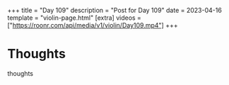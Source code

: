 +++
title = "Day 109"
description = "Post for Day 109"
date = 2023-04-16
template = "violin-page.html"
[extra]
videos = ["https://roonr.com/api/media/v1/violin/Day109.mp4"]
+++

# Thoughts
thoughts